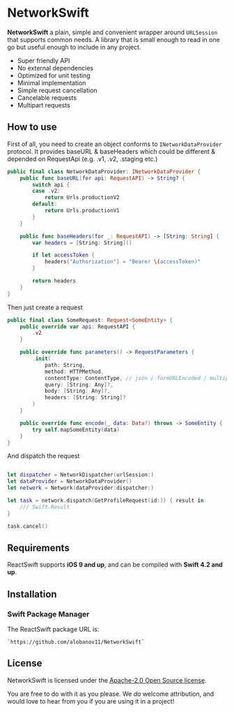 # NetworkSwift


**NetworkSwift** a plain, simple and convenient wrapper around `URLSession` that supports common needs. A library that is small enough to read in one go but useful enough to include in any project.

- Super friendly API
- No external dependencies
- Optimized for unit testing
- Minimal implementation
- Simple request cancellation
- Cancelable requests
- Multipart requests



## How to use

First of all, you need to create an object conforms to `INetworkDataProvider` protocol. It provides baseURL & baseHeaders which could be different & depended on RequestApi (e.g. .v1, .v2, .staging etc.)

```swift
public final class NetworkDataProvider: INetworkDataProvider {
    public func baseURL(for api: RequestAPI) -> String? {
        switch api {
        case .v2:
            return Urls.productionV2
        default:
            return Urls.productionV1
        }
    }

    public func baseHeaders(for _: RequestAPI) -> [String: String] {
        var headers = [String: String]()

        if let accessToken {
            headers["Authorization"] = "Bearer \(accessToken)"
        }

        return headers
    }
}

```

Then just create a request

```swift
public final class SomeRequest: Request<SomeEntity> {
    public override var api: RequestAPI {
        .v2
    }

    public override func parameters() -> RequestParameters {
        .init(
            path: String,
            method: HTTPMethod,
            contentType: ContentType, // json / formURLEncoded / multipart([MultipartData])
            query: [String: Any]?,
            body: [String: Any]?,
            headers: [String: String]?
        )
    }

    public override func encode(_ data: Data?) throws -> SomeEntity {
        try self.mapSomeEntity(data)
    }
}
```

And dispatch the request

```swift

let dispatcher = NetworkDispatcher(urlSession:)
let dataProvider = NetworkDataProvider()
let network = Network(dataProvider:dispatcher:)

let task = network.dispatch(GetProfileRequest(id:)) { result in
    /// Swift.Result
}

task.cancel()
```

## Requirements

ReactSwift supports **iOS 9 and up**, and can be compiled with **Swift 4.2 and up**.



## Installation

### Swift Package Manager

The ReactSwift package URL is:

```
`https://github.com/alobanov11/NetworkSwift`
```



## License

NetworkSwift is licensed under the [Apache-2.0 Open Source license](http://choosealicense.com/licenses/apache-2.0/).

You are free to do with it as you please.  We _do_ welcome attribution, and would love to hear from you if you are using it in a project!
